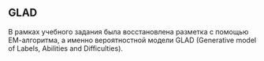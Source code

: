 ## GLAD

В рамках учебного задания была восстановлена разметка с помощью ЕМ-алгоритма, а именно вероятностной модели GLAD (Generative
model of Labels, Abilities and Difficulties).
